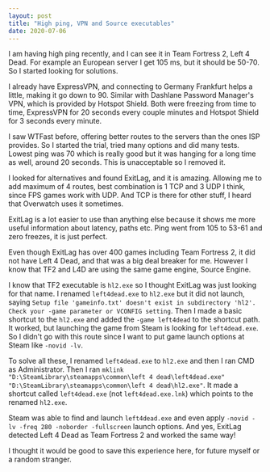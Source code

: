 ```yaml
---
layout: post
title: "High ping, VPN and Source executables"
date: 2020-07-06
---
```


I am having high ping recently, and I can see it in Team Fortress 2, Left 4 Dead. For example an European server I get 105 ms, but it should be 50-70. So I started looking for solutions.

I already have ExpressVPN, and connecting to Germany Frankfurt helps a little, making it go down to 90. Similar with Dashlane Password Manager's VPN, which is provided by Hotspot Shield. Both were freezing from time to time, ExpressVPN for 20 seconds every couple minutes and Hotspot Shield for 3 seconds every minute.

I saw WTFast before, offering better routes to the servers than the ones ISP provides. So I started the trial, tried many options and did many tests. Lowest ping was 70 which is really good but it was hanging for a long time as well, around 20 seconds. This is unacceptable so I removed it. 

I looked for alternatives and found ExitLag, and it is amazing. Allowing me to add maximum of 4 routes, best combination is 1 TCP and 3 UDP I think, since FPS games work with UDP. And TCP is there for other stuff, I heard that Overwatch uses it sometimes. 

ExitLag is a lot easier to use than anything else because it shows me more useful information about latency, paths etc. Ping went from 105 to 53-61 and zero freezes, it is just perfect.

Even though ExitLag has over 400 games including Team Fortress 2, it did not have Left 4 Dead, and that was a big deal breaker for me. However I know that TF2 and L4D are using the same game engine, Source Engine. 

I know that TF2 executable is `hl2.exe` so I thought ExitLag was just looking for that name. I renamed `left4dead.exe` to `hl2.exe` but it did not launch, saying `Setup file 'gameinfo.txt' doesn't exist in subdirectory 'hl2'. Check your -game parameter or VCONFIG setting`. Then I made a basic shortcut to the `hl2.exe` and added the `-game left4dead` to the shortcut path. It worked, but launching the game from Steam is looking for `left4dead.exe`. So I didn't go with this route since I want to put game launch options at Steam like `-novid -lv`.

To solve all these, I renamed `left4dead.exe` to `hl2.exe` and then I ran CMD as Administrator. Then I ran `mklink "D:\SteamLibrary\steamapps\common\left 4 dead\left4dead.exe" "D:\SteamLibrary\steamapps\common\left 4 dead\hl2.exe"`. It made a shortcut called `left4dead.exe` (not `left4dead.exe.lnk`) which points to the renamed `hl2.exe`.

Steam was able to find and launch `left4dead.exe` and even apply `-novid -lv -freq 280 -noborder -fullscreen` launch options. And yes, ExitLag detected Left 4 Dead as Team Fortress 2 and worked the same way!

I thought it would be good to save this experience here, for future myself or a random stranger.
